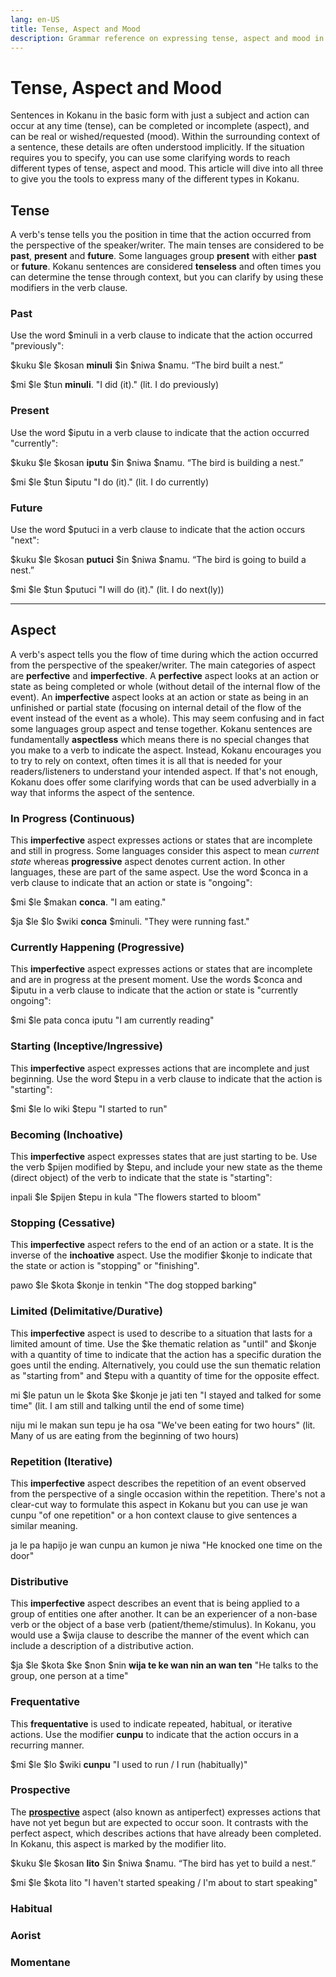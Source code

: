 ```yaml
---
lang: en-US
title: Tense, Aspect and Mood
description: Grammar reference on expressing tense, aspect and mood in Kokanu
---
```

# Tense, Aspect and Mood

Sentences in Kokanu in the basic form with just a subject and action can occur at any time (tense), can be completed or incomplete (aspect), and can be real or wished/requested (mood). Within the surrounding context of a sentence, these details are often understood implicitly. If the situation requires you to specify, you can use some clarifying words to reach different types of tense, aspect and mood. This article will dive into all three to give you the tools to express many of the different types in Kokanu.

Tense
-----

A verb's tense tells you the position in time that the action occurred from the perspective of the speaker/writer. The main tenses are considered to be **past**, **present** and **future**. Some languages group **present** with either **past** or **future**. Kokanu sentences are considered **tenseless** and often times you can determine the tense through context, but you can clarify by using these modifiers in the verb clause.

### Past

Use the word $minuli in a verb clause to indicate that the action occurred "previously":

$kuku $le $kosan **minuli** $in $niwa $namu. “The bird built a nest.”

$mi $le $tun **minuli**. "I did (it)." (lit. I do previously)

### Present

Use the word $iputu in a verb clause to indicate that the action occurred "currently":

$kuku $le $kosan **iputu** $in $niwa $namu. “The bird is building a nest.”

$mi $le $tun $iputu "I do (it)." (lit. I do currently)

### Future

Use the word $putuci in a verb clause to indicate that the action occurs "next":

$kuku $le $kosan **putuci** $in $niwa $namu. “The bird is going to build a nest.”

$mi $le $tun $putuci "I will do (it)." (lit. I do next(ly))

* * *

Aspect
------

A verb's aspect tells you the flow of time during which the action occurred from the perspective of the speaker/writer. The main categories of aspect are **perfective** and **imperfective**. A **perfective** aspect looks at an action or state as being completed or whole (without detail of the internal flow of the event). An **imperfective** aspect looks at an action or state as being in an unfinished or partial state (focusing on internal detail of the flow of the event instead of the event as a whole).  This may seem confusing and in fact some languages group aspect and tense together. Kokanu sentences are fundamentally **aspectless** which means there is no special changes that you make to a verb to indicate the aspect. Instead, Kokanu encourages you to try to rely on context, often times it is all that is needed for your readers/listeners to understand your intended aspect. If that's not enough, Kokanu does offer some clarifying words that can be used adverbially in a way that informs the aspect of the sentence.

### In Progress (Continuous)

This **imperfective** aspect expresses actions or states that are incomplete and still in progress. Some languages consider this aspect to mean _current state_ whereas **progressive** aspect denotes current action. In other languages, these are part of the same aspect. Use the word $conca in a verb clause to indicate that an action or state is "ongoing":

$mi $le $makan **conca**. "I am eating."

$ja $le $lo $wiki **conca** $minuli. "They were running fast."

### Currently Happening (Progressive)

This **imperfective** aspect expresses actions or states that are incomplete and are in progress at the present moment. Use the words $conca and $iputu in a verb clause to indicate that the action or state is "currently ongoing":

$mi $le pata conca iputu "I am currently reading"

### Starting (Inceptive/Ingressive)

This **imperfective** aspect expresses actions that are incomplete and just beginning. Use the word $tepu in a verb clause to indicate that the action is "starting":

$mi $le lo wiki $tepu "I started to run"

### Becoming (Inchoative)

This **imperfective** aspect expresses states that are just starting to be. Use the verb $pijen modified by $tepu, and include your new state as the theme (direct object) of the verb to indicate that the state is "starting":

inpali $le $pijen $tepu in kula "The flowers started to bloom"

### Stopping (Cessative)

This **imperfective** aspect refers to the end of an action or a state. It is the inverse of the **inchoative** aspect. Use the modifier $konje to indicate that the state or action is "stopping" or "finishing".

pawo $le $kota $konje in tenkin "The dog stopped barking"

### Limited (Delimitative/Durative)

This **imperfective** aspect is used to describe to a situation that lasts for a limited amount of time. Use the $ke thematic relation as "until" and $konje with a quantity of time to indicate that the action has a specific duration the goes until the ending. Alternatively, you could use the sun thematic relation as "starting from" and $tepu with a quantity of time for the opposite effect.

mi $le patun un le $kota $ke $konje je jati ten "I stayed and talked for some time" (lit. I am still and talking until the end of some time)

niju mi le makan sun tepu je ha osa "We've been eating for two hours" (lit. Many of us are eating from the beginning of two hours)

### Repetition (Iterative)

This **imperfective** aspect describes the repetition of an event observed from the perspective of a single occasion within the repetition. There's not a clear-cut way to formulate this aspect in Kokanu but you can use je wan cunpu "of one repetition" or a hon context clause to give sentences a similar meaning.

ja le pa hapijo je wan cunpu an kumon je niwa "He knocked one time on the door"

### Distributive

This **imperfective** aspect describes an event that is being applied to a group of entities one after another. It can be an experiencer of a non-base verb or the object of a base verb (patient/theme/stimulus). In Kokanu, you would use a $wija clause to describe the manner of the event which can include a description of a distributive action.

$ja $le $kota $ke $non $nin **wija te ke wan nin an wan ten** "He talks to the group, one person at a time"

### Frequentative

This **frequentative** is used to indicate repeated, habitual, or iterative actions. Use the modifier **cunpu** to indicate that the action occurs in a recurring manner.

$mi $le $lo $wiki **cunpu** "I used to run / I run (habitually)"

### Prospective

The **[prospective]([url](https://en.wikipedia.org/wiki/Prospective_aspect))** aspect (also known as antiperfect) expresses actions that have not yet begun but are expected to occur soon. It contrasts with the perfect aspect, which describes actions that have already been completed. In Kokanu, this aspect is marked by the modifier lito.

$kuku $le $kosan **lito** $in $niwa $namu. “The bird has yet to build a nest.”

$mi $le $kota lito "I haven't started speaking / I'm about to start speaking"

### Habitual

### Aorist

### Momentane
